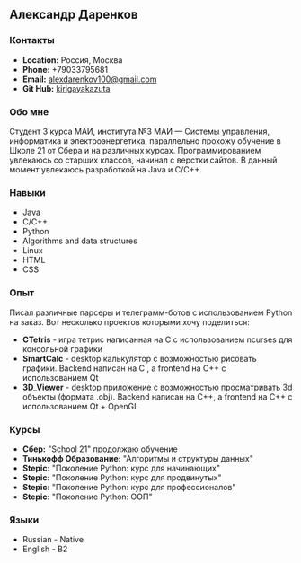 ## Александр Даренков

### Контакты
- __Location:__ Россия, Москва
- __Phone:__ +79033795681
- __Email:__ alexdarenkov100@gmail.com
- __Git Hub:__ [kirigayakazuta](https://github.com/kirigayakazuta)

### Обо мне
Cтудент 3 курса МАИ, института №3 МАИ — Системы управления, информатика и электроэнергетика, параллельно прохожу обучение в Школе 21 от Сбера и на различных курсах. Программированием увлекаюсь со старших классов, начинал с верстки сайтов. В данный момент увлекаюсь разработкой на Java и С/С++.

### Навыки
- Java
- C/C++
- Python
- Algorithms and data structures
- Linux
- HTML
- CSS

### Опыт
Писал различные парсеры и телеграмм-ботов с использованием Python на заказ. Вот несколько проектов которыми хочу поделиться:
- __CTetris__ - игра тетрис написанная на С с использованием ncurses для консольной графики
- __SmartCalc__ - desktop калькулятор с возможностью рисовать графики. Backend написан на C , а frontend на C++ с использованием Qt
- __3D_Viewer__ - desktop приложение с возможностью просматривать 3d объекты (формата .obj). Backend написан на C++, а frontend на C++ с использованием Qt + OpenGL

### Курсы
- __Сбер:__ "School 21" продолжаю обучение
- __Тинькофф Образование:__ "Алгоритмы и структуры данных"
- __Stepic:__ "Поколение Python: курс для начинающих"
- __Stepic:__ "Поколение Python: курс для продвинутых"
- __Stepic:__ "Поколение Python: курс для профессионалов"
- __Stepic:__ "Поколение Python: ООП"

### Языки
- Russian - Native
- English - B2
